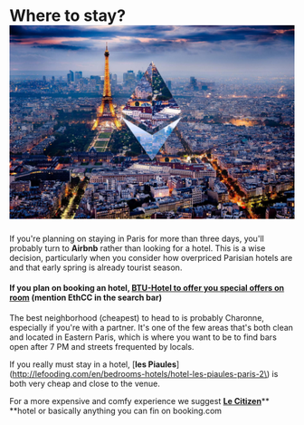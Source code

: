 # Where to stay?![](/assets/StayEthCC.jpg)

If you're planning on staying in Paris for more than three days, you'll probably turn to **Airbnb** rather than looking for a hotel. This is a wise decision, particularly when you consider how overpriced Parisian hotels are and that early spring is already tourist season.

#### If you plan on booking an hotel, [BTU-Hotel to offer you special offers on room](http://btu-hotel.com/) \(mention EthCC in the search bar\)

The best neighborhood \(cheapest\) to head to is probably Charonne, especially if you're with a partner. It's one of the few areas that's both clean and located in Eastern Paris, which is where you want to be to find bars open after 7 PM and streets frequented by locals.

If you really must stay in a hotel, [**les Piaules**](http://lefooding.com/en/bedrooms-hotels/hotel-les-piaules-paris-2\) is both very cheap and close to the venue.

For a more expensive and comfy experience we suggest [**Le Citizen**](http://lefooding.com/en/chambres-hotels\ )** **hotel or basically anything you can fin on booking.com

